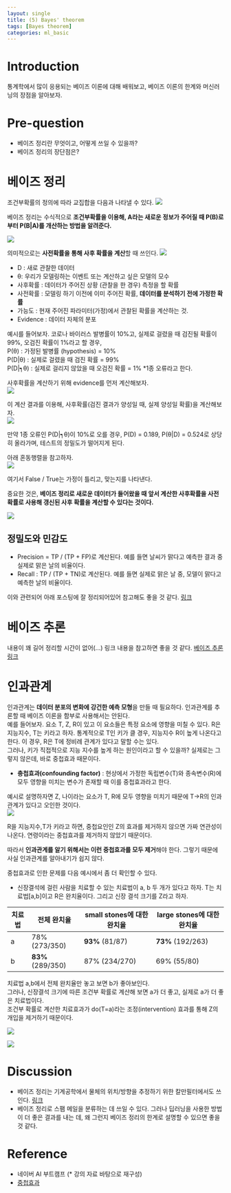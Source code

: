 ```yaml
---
layout: single
title: (5) Bayes' theorem
tags: [Bayes theorem]
categories: ml_basic
---
```

# Introduction
통계학에서 많이 응용되는 베이즈 이론에 대해 배워보고, 베이즈 이론의 한계와 머신러닝의 장점을 알아보자.

# Pre-question
- 베이즈 정리란 무엇이고, 어떻게 쓰일 수 있을까?
- 베이즈 정리의 장단점은?


# 베이즈 정리
조건부확률의 정의에 따라 교집합을 다음과 나타낼 수 있다.
![](./../../../assets/images/2022-09-22-Bayes_theorem_images/1663826087824.png)

베이즈 정리는 수식적으로 **조건부확률을 이용해, A라는 새로운 정보가 주어질 때 P(B)로 부터 P(B|A)를 개산하는 방법을 알려준다.**   

![](./../../../assets/images/2022-09-22-Bayes_theorem_images/1663826151888.png)

의미적으로는 **사전확률을 통해 사후 확률을 계산**할 때 쓰인다.
![](./../../../assets/images/2022-09-22-Bayes_theorem_images/1663826862602.png)

- D : 새로 관찰한 데이터    
- θ: 우리가 모델링하는 이벤트 또는 계산하고 싶은 모델의 모수    
- 사후확률 : 데이터가 주어진 상황 (관찰을 한 경우) 측정을 할 확률    
- 사전확률 : 모델링 하기 이전에 이미 주어진 확률, **데이터를 분석하기 전에 가정한 확률**    
- 가능도 : 현재 주어진 파라미터(가정)에서 관찰된 확률을 계산하는 것.    
- Evidence : 데이터 자체의 분포

예시를 들어보자. 코로나 바이러스 발병률이 10%고, 실제로 걸렸을 때 검진될 확률이 99%, 오검진 확률이 1%라고 할 경우,    
P(θ) : 가정된 발병률 (hypothesis) = 10%       
P(D|θ) : 실제로 걸렸을 때 검진 확률 = 99%     
P(D|┑θ) : 실제로 걸리지 않았을 때 오검진 확률 = 1% *1종 오류라고 한다.
    
사후확률을 계산하기 위해 evidence를 먼저 계산해보자.        
![](./../../../assets/images/2022-09-22-Bayes_theorem_images/1663827659709.png)

이 계산 결과를 이용해, 사후확률(검진 결과가 양성일 때, 실제 양성일 확률)을 계산해보자.    
 ![](./../../../assets/images/2022-09-22-Bayes_theorem_images/1663827985646.png)

만약 1종 오류인 P(D|┑θ)이 10%로 오를 경우, P(D) = 0.189, P(θ|D) = 0.524로 상당히 올라가며,
테스트의 정밀도가 떨어지게 된다.

아래 혼동행렬을 참고하자.     
![](./../../../assets/images/2022-09-22-Bayes_theorem_images/1663829141316.png)

여기서 False / True는 가정이 틀리고, 맞는지를 나타낸다. 


중요한 것은, **베이즈 정리로 새로운 데이터가 들어왔을 때 앞서 계산한 사후확률을
사전 확률로 사용해 갱신된 사후 확률을 계산할 수 있다는 것이다.**

![](./../../../assets/images/(todo)2022-09-22-Bayes_theorem_images/1664790839516.png)

## 정밀도와 민감도
- Precision = TP / (TP + FP)로 계산된다. 예를 들면 날씨가 맑다고 예측한 결과 중 실제로 맑은 날의 비율이다.
- Recall : TP / (TP + TN)로 계산된다. 예를 들면 실제로 맑은 날 중, 모델이 맑다고 예측한 날의 비율이다.     

이와 관련되어 아래 포스팅에 잘 정리되어있어 참고해도 좋을 것 같다. [링크](https://sumniya.tistory.com/26)

# 베이즈 추론
내용이 꽤 길어 정리할 시간이 없어(...) 링크 내용을 참고하면 좋을 것 같다.
[베이즈 추론 링크](https://datascienceschool.net/02%20mathematics/09.03%20%EB%B2%A0%EC%9D%B4%EC%A6%88%20%EC%B6%94%EC%A0%95%EB%B2%95.html)

# 인과관계
인과관계는 **데이터 분포의 변화에 강건한 예측 모형**을 만들 때 필요하다. 인과관계를 추론할 때 베이즈 이론을 함부로 사용해서는 안된다.    
 예를 들어보자. 요소 T, Z, R이 있고 이 요소들은 특정 요소에 영향을 미칠 수 있다.
R은 지능지수, T는 키라고 하자. 통계적으로 T인 키가 클 경우, 지능지수 R이 높게 나온다고 한다.
이 경우, R은 T에 정비례 관계가 있다고 말할 수는 있다.     
 그러나, 키가 직접적으로 지능 지수를 높게 하는 원인이라고 할 수 있을까?
실제로는 그렇지 않은데, 바로 중첩효과 때문이다.

- **충첩효과(confounding factor)** : 현상에서 가정한 독립변수(T)와 종속변수(R)에 모두 영향을 미치는 변수가 존재할 때 이를 중첩효과라고 한다.    

예시로 설명하자면 Z, 나이라는 요소가 T, R에 모두 영향을 미치기 때문에 T->R의 인과관계가 있다고 오인한 것이다.    
![](./../../../assets/images/(todo)2022-09-22-Bayes_theorem_images/1664804775051.png)


R을 지능지수,T가 키라고 하면, 중첩요인인 Z의 효과를 제거하지 않으면 가짜 연관성이 나온다.
연령이라는 중첩효과를 제거하지 않았기 때문이다.

따라서 **인과관계를 알기 위해서는 이런 중첩효과를 모두 제거**해야 한다. 그렇기 때문에 사실 인과관계를 알아내기가 쉽지 않다.

중첩효과로 인한 문제를 다음 예시에서 좀 더 확인할 수 있다.
- 신장결석에 걸린 사람을 치료할 수 있는 치료법이 a, b 두 개가 있다고 하자. T는 치료법[a,b]이고 R은 완치율이다. 그리고 신장 결석 크기를 Z라고 하자.

| 치료법 | 전체 완치율        | small stones에 대한 완치율 | large stones에 대한 완치율 |
|-----|---------------|----------------------|----------------------|
| a   | 78% (273/350) | **93%** (81/87)          | **73%** (192/263)        |
| b   | **83%** (289/350) | 87% (234/270) | 69% (55/80) |
       
치료법 a,b에서 전체 완치율만 놓고 보면 b가 좋아보인다.    
그러나, 신장결석 크기에 따른 조건부 확률로 계산해 보면 a가 더 좋고, 실제로 a가 더 좋은 치료법이다.    
조건부 확률로 계산한 치료효과가 do(T=a)라는 조정(intervention) 효과를 통해 Z의 개입을 제거하기 때문이다.    

![](./../../../assets/images/(todo)2022-09-22-Bayes_theorem_images/1664806076664.png)     

![](./../../../assets/images/(todo)2022-09-22-Bayes_theorem_images/1664806097181.png)


# Discussion
- 베이즈 정리는 기계공학에서 물체의 위치/방향을 추정하기 위한 칼만필터에서도 쓰인다. [링크](https://rk1993.tistory.com/entry/%EB%B2%A0%EC%9D%B4%EC%A7%80%EC%95%88)
- 베이즈 정리로 스팸 메일을 분류하는 데 쓰일 수 있다. 그러나 딥러닝을 사용한 방법이 더 좋은 결과를 내는 데, 왜 그런지 베이즈 정리의 한계로 설명할 수 있으면 좋을 것 같다.

# Reference
- 네이버 AI 부트캠프 (* 강의 자료 바탕으로 재구성)       
- [중첩효과](https://en.wikipedia.org/wiki/Confounding)